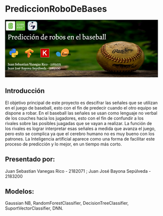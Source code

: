 # PrediccionRoboDeBases
![alt text](https://raw.githubusercontent.com/JuanJoseBayonaSepulveda/PrediccionRoboDeBases/main/Banner.png)
## Introducción

El objetivo principal de este proyecto es descifrar las señales que se utilizan en el juego de baseball, esto con el fin de predecir cuando el otro equipo se dispone a robar. En el baseball las señales se usan como lenguaje no verbal de los couches hacia los jugadores, esto con el fin de confundir a los rivales sobre las posibles juagadas que se vayan a realizar. La función de los rivales es lograr interpretar esas señales a medida que avanza el juego, pero esto se complica ya que el cerebro humano no es muy bueno con los patrones. La Inteligencia artificial aparece como una forma de facilitar este proceso de predicción y lo mejor, en un tiempo más corto.

## Presentado por:
Juan Sebastian Vanegas Rico - 2182071 ; 
Juan José Bayona Sepúlveda - 2183200

## Modelos:

Gaussian NB, RandomForestClassifier, DecisionTreeClassifier, SuportVectorClassifier, DNN.


